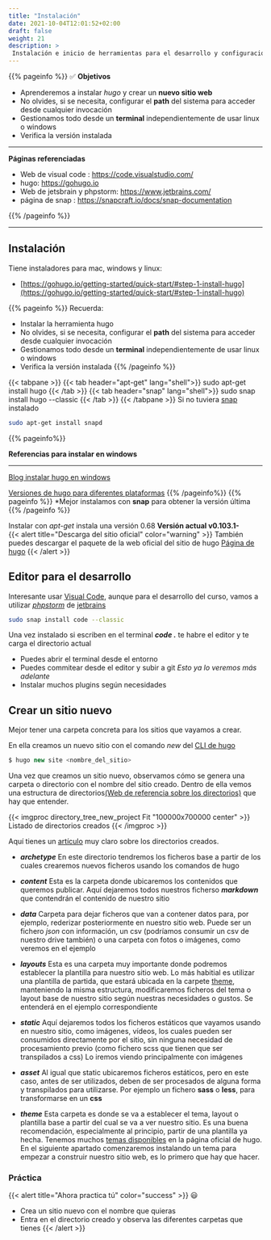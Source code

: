 ```yaml
---
title: "Instalación"
date: 2021-10-04T12:01:52+02:00
draft: false
weight: 21
description: >
 Instalación e inicio de herramientas para el desarrollo y configuración
---
```


{{% pageinfo %}}
:white_check_mark:
**Objetivos**
* Aprenderemos a instalar *hugo* y crear un **nuevo sitio web**
* No olvides, si se necesita, configurar el **path** del sistema para acceder desde cualquier invocación
* Gestionamos todo desde un **terminal** independientemente de usar linux o windows
* Verifica la versión instalada
---
**Páginas referenciadas**
* Web de visual code : https://code.visualstudio.com/
* hugo: https://gohugo.io 
* Web de jetsbrain y phpstorm: https://www.jetbrains.com/
* página de snap : https://snapcraft.io/docs/snap-documentation


{{% /pageinfo %}}

---
## Instalación 
Tiene instaladores para mac, windows y linux:
* [https://gohugo.io/getting-started/quick-start/#step-1-install-hugo](https://gohugo.io/getting-started/quick-start/#step-1-install-hugo)


{{% pageinfo %}}
Recuerda:
* Instalar la herramienta hugo
* No olvides, si se necesita, configurar el **path** del sistema para acceder desde cualquier invocación
* Gestionamos todo desde un **terminal** independientemente de usar linux o windows
* Verifica la versión instalada
{{% /pageinfo %}}

{{< tabpane >}}
{{< tab header="apt-get" lang="shell">}}
    sudo apt-get install hugo
  {{< /tab >}}
  {{< tab header="snap" lang="shell">}}
    sudo snap install hugo --classic
  {{< /tab >}}
{{< /tabpane >}}
Si no tuviera [snap](https://snapcraft.io/docs/snap-documentation) instalado
```bash
sudo apt-get install snapd
```
{{% pageinfo%}}

 **Referencias para instalar en windows**
 ***
 [Blog instalar hugo en windows](https://imalexissaez.github.io/2018/07/08/instalando-hugo-en-windows/)

 [Versiones de hugo para diferentes plataformas](https://github.com/gohugoio/hugo/releases)
{{% /pageinfo%}}
{{% pageinfo %}}
*Mejor instalamos con **snap** para obtener la versión última
{{% /pageinfo %}}

Instalar con *apt-get* instala una versión 0.68 **Versión actual v0.103.1-**  
{{< alert title="Descarga del sitio oficial" color="warning" >}}
También puedes  descargar el paquete de la web oficial del sitio de hugo  [Página de hugo](https://gohugo.io)
{{< /alert >}}


## Editor para el desarrollo

Interesante usar [Visual Code](https://code.visualstudio.com/), aunque para el desarrollo del curso, vamos a utilizar [*phpstorm*](https://www.jetbrains.com/phpstorm/) de [jetbrains](https://www.jetbrains.com/)
```bash
sudo snap install code --classic
```

Una vez instalado si escriben en el terminal ***code .*** te habre el editor y te carga el directorio actual

* Puedes abrir el terminal desde el entorno
* Puedes commitear desde el editor y subir a git *Esto ya lo veremos más adelante*
* Instalar muchos plugins según necesidades

## Crear un sitio nuevo
Mejor tener una carpeta concreta para los sitios que vayamos a crear.

En ella creamos un nuevo sitio con el comando *new* del [CLI de hugo](https://gohugo.io/commands/hugo/)

```javascript
$ hugo new site <nombre_del_sitio>
```
Una vez que creamos un sitio nuevo, observamos cómo se genera una carpeta o directorio con el nombre del sitio creado. Dentro de ella vemos una estructura de directorios[(Web de referencia sobre los directorios)](https://gohugo.io/getting-started/directory-structure/)  que hay que entender.

{{< imgproc directory_tree_new_project Fit "100000x700000 center" >}}
Listado de directorios creados
{{< /imgproc >}}

Aquí tienes un [artículo](https://desarrolloweb.com/articulos/componentes-principales-hugo-framework) muy claro sobre los directorios creados.
* ***archetype***
  En este directorio tendremos los ficheros base a partir de los cuales crearemos nuevos ficheros usando los comandos de hugo
* ***content***
  Esta es la carpeta donde ubicaremos los contenidos que queremos publicar. Aquí dejaremos todos nuestros ficherso ***markdown*** que contendrán el contenido de nuestro sitio
* ***data***
  Carpeta para dejar ficheros que van a contener datos para, por ejemplo, rederizar posteriormente en nuestro sitio web. Puede ser un fichero *json* con información, un csv (podríamos consumir un csv de nuestro drive también) o una carpeta con fotos o imágenes, como veremos en el ejemplo
* ***layouts***
  Esta es una carpeta muy importante donde podremos establecer la plantilla para nuestro sitio web. Lo más habitial es utilizar una plantilla de partida, que estará ubicada en la carpete [theme](#theme), manteniendo la misma estructura, modificaremos ficheros del tema o layout base de nuestro sitio  según nuestras necesidades o gustos. Se entenderá en el ejemplo correspondiente

* ***static***
  Aquí dejaremos todos los ficheros estáticos que vayamos usando en nuestro sitio, como imágenes, vídeos, los cuales pueden ser consumidos directamente por el sitio, sin ninguna necesidad de procesamiento previo (como fichero scss que tienen que ser transpilados a css) Lo iremos viendo principalmente con imágenes
* ***asset***
  Al igual que static ubicaremos ficheros  estáticos, pero en este caso, antes de ser utilizados, deben de ser procesados de alguna forma y transpilados para utilizarse. Por ejemplo un fichero **sass** o **less**, para transformarse en un **css**
* ***theme***
 Esta carpeta es donde se va a establecer el tema, layout o plantilla base a partir del cual se va a ver nuestro sitio. Es una buena recomendación, especialmente al principio, partir de una plantilla ya hecha. Tenemos muchos [temas disponibles](https://themes.gohugo.io/)  en la página oficial de hugo. En el siguiente apartado comenzaremos instalando un tema para empezar a construir nuestro sitio web, es lo primero que hay que hacer.

### Práctica
{{< alert title="Ahora practica tú" color="success" >}}
:smiley:
* Crea un sitio nuevo con el nombre que quieras
* Entra en el directorio creado y observa las diferentes carpetas que tienes
{{< /alert >}}




    
